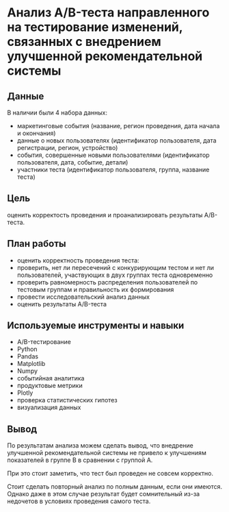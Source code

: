 # Анализ A/B-теста направленного на тестирование изменений, связанных с внедрением улучшенной рекомендательной системы


## Данные

В наличии были 4 набора данных:
- маркетинговые события (название, регион проведения, дата начала и окончания)
- данные о новых пользователях (идентификатор пользователя, дата регистрации, регион, устройство)
- события, совершенные новыми пользователями (идентификатор пользователя, дата, событие, детали)
- участники теста (идентификатор пользователя, группа, название теста)

## Цель
оценить корректость проведения и проанализировать результаты A/B-теста.

## План работы

- оценить корректность проведения теста:
 - проверить, нет ли пересечений с конкурирующим тестом и нет ли пользователей, участвующих в двух группах теста одновременно
 - проверить равномерность распределения пользователей по тестовым группам и правильность их формирования
 - провести исследовательский анализ данных
- оценить результаты A/B-теста

## Используемые инструменты и навыки
- A/B-тестирование
- Python
- Pandas
- Matplotlib
- Numpy
- событийная аналитика
- продуктовые метрики
- Plotly
- проверка статистических гипотез
- визуализация данных

## Вывод
По результатам анализа можем сделать вывод, что внедрение улучшенной рекомендательной системы не привело к улучшениям показателей в группе В в сравнении с группой А.

При это стоит заметить, что тест был проведен не совсем корректно.

Стоит сделать повторный анализ по полным данным, если они имеются. Однако даже в этом случае результат будет сомнительный из-за недочетов в условиях проведения самого теста.